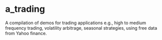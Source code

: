 # a_trading
A compilation of demos for trading applications e.g., high to medium frequency trading, volatility arbitrage, seasonal strategies, using free data from Yahoo finance.